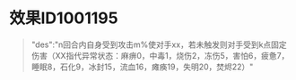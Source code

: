 # 效果ID1001195
> "des":"n回合内自身受到攻击m%使对手xx，若未触发则对手受到k点固定伤害（XX指代异常状态：麻痹0，中毒1，烧伤2，冻伤5，害怕6，疲惫7，睡眠8，石化9，冰封15，流血16，瘫痪19，失明20，焚烬22）"
